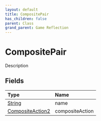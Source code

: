 ```yaml
---
layout: default
title: CompositePair
has_children: false
parent: Class
grand_parent: Game Reflection
---
```

# CompositePair
Description 

## Fields

| Type | Name |
|:-------------|:--------------|
| [String](/docs/game-reflection/components/string) | name |
| [CompositeAction2](/docs/game-reflection/components/composite_action2) | compositeAction |

